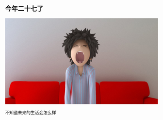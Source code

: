 [prop:title]: 我今年二十七八
[prop:date]: 2019年2月9日
[prop:tags]: life

## 今年二十七了<br>
<img src='https://raw.githubusercontent.com/qq443672581/qq443672581.github.io/master/imgs/201902/二十七八岁.jpg' /><br>
<p>不知道未来的生活会怎么样</p>